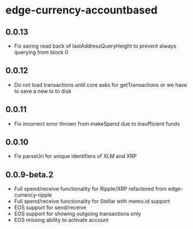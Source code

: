 # edge-currency-accountbased

## 0.0.13

* Fix saving read back of lastAddressQueryHeight to prevent always querying from block 0

## 0.0.12

* Do not load transactions until core asks for getTransactions or we have to save a new tx to disk

## 0.0.11

* Fix incorrect error thrown from makeSpend due to insufficient funds

## 0.0.10

* Fix parseUri for unique identifiers of XLM and XRP

## 0.0.9-beta.2

* Full spend/receive functionality for Ripple/XRP refactored from edge-currency-ripple
* Full spend/receive functionality for Stellar with memo.id support
* EOS support for send/receive
* EOS support for showing outgoing transactions only
* EOS missing ability to activate account